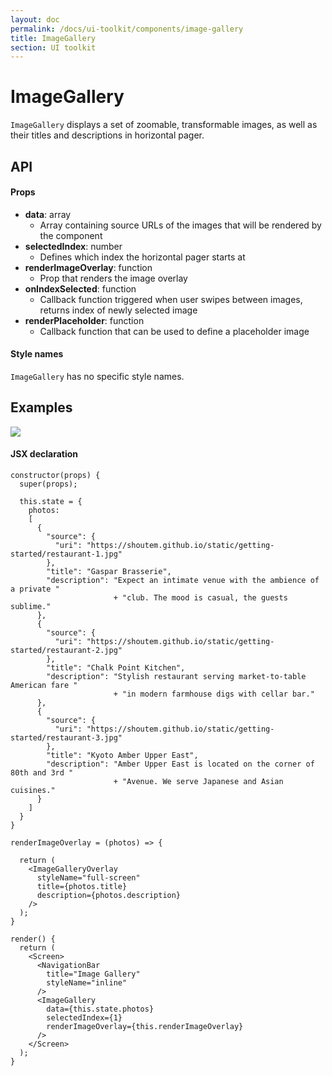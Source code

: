 ```yaml
---
layout: doc
permalink: /docs/ui-toolkit/components/image-gallery
title: ImageGallery
section: UI toolkit
---
```


# ImageGallery

`ImageGallery` displays a set of zoomable, transformable images, as well as their titles and descriptions in horizontal pager.

## API

#### Props

* **data**: array
  - Array containing source URLs of the images that will be rendered by the component
* **selectedIndex**: number
  - Defines which index the horizontal pager starts at
* **renderImageOverlay**: function
  - Prop that renders the image overlay
* **onIndexSelected**: function
  - Callback function triggered when user swipes between images, returns index of newly selected image
* **renderPlaceholder**: function
  - Callback function that can be used to define a placeholder image

#### Style names

`ImageGallery` has no specific style names.

## Examples

<p class="image">
<img src='{{ site.url }}/img/ui-toolkit/image-gallery/image_gallery@2x.png' />
</p>

#### JSX declaration

```JSX
constructor(props) {
  super(props);

  this.state = {
    photos:
    [
      {
        "source": {
          "uri": "https://shoutem.github.io/static/getting-started/restaurant-1.jpg"
        },
        "title": "Gaspar Brasserie",
        "description": "Expect an intimate venue with the ambience of a private "
                       + "club. The mood is casual, the guests sublime."
      },
      {
        "source": {
          "uri": "https://shoutem.github.io/static/getting-started/restaurant-2.jpg"
        },
        "title": "Chalk Point Kitchen",
        "description": "Stylish restaurant serving market-to-table American fare "
                       + "in modern farmhouse digs with cellar bar."
      },
      {
        "source": {
          "uri": "https://shoutem.github.io/static/getting-started/restaurant-3.jpg"
        },
        "title": "Kyoto Amber Upper East",
        "description": "Amber Upper East is located on the corner of 80th and 3rd "
                       + "Avenue. We serve Japanese and Asian cuisines."
      }
    ]
  }
}

renderImageOverlay = (photos) => {

  return (
    <ImageGalleryOverlay
      styleName="full-screen"
      title={photos.title}
      description={photos.description}
    />
  );
}

render() {
  return (
    <Screen>
      <NavigationBar
        title="Image Gallery"
        styleName="inline"
      />
      <ImageGallery
        data={this.state.photos}
        selectedIndex={1}
        renderImageOverlay={this.renderImageOverlay}
      />
    </Screen>
  );
}
```
